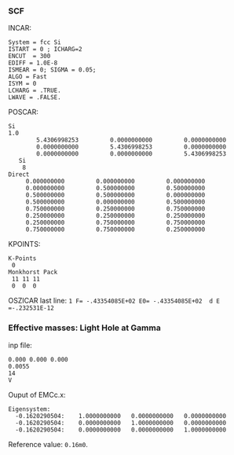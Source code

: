 ### SCF
INCAR:  
```
System = fcc Si
ISTART = 0 ; ICHARG=2
ENCUT  = 300
EDIFF = 1.0E-8
ISMEAR = 0; SIGMA = 0.05;
ALGO = Fast
ISYM = 0
LCHARG = .TRUE.
LWAVE = .FALSE.
```

POSCAR:  
```
Si
1.0
        5.4306998253         0.0000000000         0.0000000000
        0.0000000000         5.4306998253         0.0000000000
        0.0000000000         0.0000000000         5.4306998253
   Si
    8
Direct
     0.000000000         0.000000000         0.000000000
     0.000000000         0.500000000         0.500000000
     0.500000000         0.500000000         0.000000000
     0.500000000         0.000000000         0.500000000
     0.750000000         0.250000000         0.750000000
     0.250000000         0.250000000         0.250000000
     0.250000000         0.750000000         0.750000000
     0.750000000         0.750000000         0.250000000
```

KPOINTS:  
```
K-Points
 0
Monkhorst Pack
 11 11 11
 0  0  0
```

OSZICAR last line: ```1 F= -.43354085E+02 E0= -.43354085E+02  d E =-.232531E-12```

### Effective masses: Light Hole at Gamma
inp file:
```
0.000 0.000 0.000
0.0055
14
V
```

Ouput of EMCc.x:
```
Eigensystem:
  -0.1620290504:    1.0000000000   0.0000000000   0.0000000000
  -0.1620290504:    0.0000000000   1.0000000000   0.0000000000
  -0.1620290504:    0.0000000000   0.0000000000   1.0000000000
```
Reference value: ```0.16m0```.
